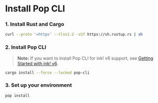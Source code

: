 # Install Pop CLI

### 1. Install Rust and Cargo

```bash
curl --proto '=https' --tlsv1.2 -sSf https://sh.rustup.rs | sh
```

### 2. Install Pop CLI

> **Note:** If you want to install Pop CLI for ink! v6 support, see [Getting Started with ink! v6](migrating-to-inkv6.md).

```bash
cargo install --force --locked pop-cli
```

### 3. Set up your environment

```bash
pop install
```
